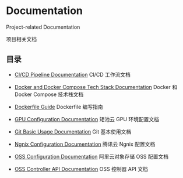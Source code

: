 # Documentation

Project-related Documentation

项目相关文档

## 目录

* [CI/CD Pipeline Documentation](CI_CD_Pipeline_Documentation.md)
CI/CD 工作流文档

* [Docker and Docker Compose Tech Stack Documentation](Docker_and_Docker_Compose_Tech_Stack_Documentation.md)
Docker 和 Docker Compose 技术栈文档

* [Dockerfile Guide](Dockerfile_Guide.md)
Dockerfile 编写指南

* [GPU Configuration Documentation](GPU_Configuration_Documentation.md)
矩池云 GPU 环境配置文档

* [Git Basic Usage Documentation](Git_Basic_Usage_Documentation.md)
Git 基本使用文档

* [Ngnix Configuration Documentation](Ngnix_Configuration_Documentation.md)
腾讯云 Ngnix 配置文档

* [OSS Configuration Documentation](OSS_Configuration_Documentation.md)
阿里云对象存储 OSS 配置文档

* [OSS Controller API Documentation](OSS_Controller_API_Documentation.md)
OSS 控制器 API 文档
